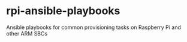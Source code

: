 # rpi-ansible-playbooks
Ansible playbooks for common provisioning tasks on Raspberry Pi and other ARM SBCs
